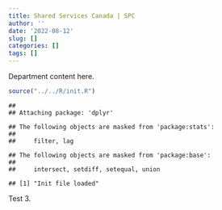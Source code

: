 ```yaml
---
title: Shared Services Canada | SPC
author: ''
date: '2022-08-12'
slug: []
categories: []
tags: []
---
```


Department content here.


```r
source("../../R/init.R")
```

```
## 
## Attaching package: 'dplyr'
```

```
## The following objects are masked from 'package:stats':
## 
##     filter, lag
```

```
## The following objects are masked from 'package:base':
## 
##     intersect, setdiff, setequal, union
```

```
## [1] "Init file loaded"
```

Test 3.
